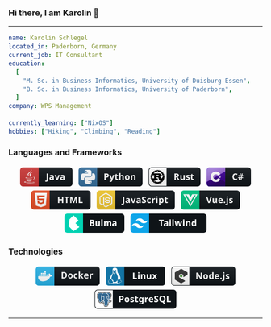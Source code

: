 ### Hi there, I am Karolin 👋

<!--
**karolinschlegel/karolinschlegel** is a ✨ _special_ ✨ repository because its `README.md` (this file) appears on your GitHub profile.

Here are some ideas to get you started:

- 🔭 I’m currently working on ...
- 🌱 I’m currently learning ...
- 👯 I’m looking to collaborate on ...
- 🤔 I’m looking for help with ...
- 💬 Ask me about ...
- 📫 How to reach me: ...
- 😄 Pronouns: ...
- ⚡ Fun fact: ...
-->

---


```yaml
name: Karolin Schlegel
located_in: Paderborn, Germany
current_job: IT Consultant
education:
  [
    "M. Sc. in Business Informatics, University of Duisburg-Essen",
    "B. Sc. in Business Informatics, University of Paderborn",
  ]
company: WPS Management

currently_learning: ["NixOS"]
hobbies: ["Hiking", "Climbing", "Reading"]
```

### Languages and Frameworks

<p align="center">
  <!-- For more icons please follow  https://github.com/MikeCodesDotNET/ColoredBadges -->
  <img alt="java" src="https://github.com/karolinschlegel/karolinschlegel/blob/main/Badges/dev/languages/java.svg" style="vertical-align:top; margin:4px; height:38px">
  <img alt="python" src="https://github.com/karolinschlegel/karolinschlegel/blob/main/Badges/dev/languages/python.svg" style="vertical-align:top; margin:4px; height:38px">
  <img alt="rust" src="https://github.com/karolinschlegel/karolinschlegel/blob/main/Badges/dev/languages/rust.svg" style="vertical-align:top; margin:4px; height:38px">
  <img alt="csharp" src="https://github.com/karolinschlegel/karolinschlegel/blob/main/Badges/dev/languages/csharp.svg" style="vertical-align:top; margin:4px; height:38px">
  <img alt="html" src="https://github.com/karolinschlegel/karolinschlegel/blob/main/Badges/dev/languages/html.svg" style="vertical-align:top; margin:4px; height:38px">
  <img alt="js" src="https://github.com/karolinschlegel/karolinschlegel/blob/main/Badges/dev/languages/js.svg" style="vertical-align:top; margin:4px; height:38px">
  <img alt="vue" src="https://github.com/karolinschlegel/karolinschlegel/blob/main/Badges/dev/frameworks/vue.svg" style="vertical-align:top; margin:4px; height:38px">
  <img alt="bulma" src="https://github.com/karolinschlegel/karolinschlegel/blob/main/Badges/dev/frameworks/bulma.svg" style="vertical-align:top; margin:4px; height:38px">
  <img alt="tailwind" src="https://github.com/karolinschlegel/karolinschlegel/blob/main/Badges/dev/frameworks/tailwind.svg" style="vertical-align:top; margin:4px; height:38px">
</p>

### Technologies
<p align="center">
  <!-- For more icons please follow  https://github.com/MikeCodesDotNET/ColoredBadges -->
  <img alt="docker" src="https://github.com/karolinschlegel/karolinschlegel/blob/main/Badges/dev/tools/docker.svg" style="vertical-align:top; margin:4px; height:38px">
  <img alt="linux" src="https://github.com/karolinschlegel/karolinschlegel/blob/main/Badges/dev/misc/linux.svg" style="vertical-align:top; margin:4px; height:38px">
  <img alt="nodejs" src="https://github.com/karolinschlegel/karolinschlegel/blob/main/Badges/dev/misc/nodejs.svg" style="vertical-align:top; margin:4px; height:38px">
  <img alt="postgresql" src="https://github.com/karolinschlegel/karolinschlegel/blob/main/Badges/dev/frameworks/postgresql.svg" style="vertical-align:top; margin:4px; height:38px">
</p>

---




<!--
<p align="center">
      <img src="https://www.vectorlogo.zone/logos/java/java-icon.svg" alt="java" width="65" height="65"/> 
      <img src="https://www.vectorlogo.zone/logos/python/python-icon.svg" alt="python" width="55" height="55"/>
      <img src="https://www.vectorlogo.zone/logos/springio/springio-icon.svg" alt="spring" width="55" height="55"/>
      <img src="https://www.vectorlogo.zone/logos/nodejs/nodejs-icon.svg" alt="Nodejs" width="55" height="55"/>
      <img src="https://www.vectorlogo.zone/logos/git-scm/git-scm-icon.svg" alt="GIT" width="55" height="55"/> 
      <img src="https://www.vectorlogo.zone/logos/kubernetes/kubernetes-icon.svg" alt="kubernetes" width="55" height="55"/>
      <img src="https://www.vectorlogo.zone/logos/elastic/elastic-icon.svg" alt="eastic" width="55" height="55"/>
      <img src="https://www.vectorlogo.zone/logos/microsoft_azure/microsoft_azure-icon.svg" alt="azure" width="55" height="55"/>
      <img src="https://www.vectorlogo.zone/logos/docker/docker-official.svg" alt="docker" width="60" height="50"/>
      <img src="https://www.vectorlogo.zone/logos/mysql/mysql-icon.svg" alt="mysql" width="45" height="55"/>
      <img src="https://www.vectorlogo.zone/logos/mongodb/mongodb-icon.svg" alt="mongodb" width="45" height="55"/>
</p>
-->
